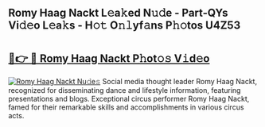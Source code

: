 ## Romy Haag Nackt L𝚎a𝚔ed N𝚞𝚍e - Part-QYs Vi𝚍𝚎o L𝚎a𝚔s - H𝚘𝚝 O𝚗𝚕yf𝚊ns P𝚑𝚘tos U4Z53

# <h2><a href="http://kf9iiu.oniu.top/?m=Romy+Haag+Nackt">🔗👉 🔴 Romy Haag Nackt P𝚑ot𝚘𝚜 V𝚒d𝚎o</a></h2>

[![Romy Haag Nackt Nu𝚍e𝚜](https://i.imgur.com/0qMVB7G.gif)](http://kf9iiu.oniu.top/?m=Romy+Haag+Nackt)
Social media thought leader Romy Haag Nackt, recognized for disseminating dance and lifestyle information, featuring presentations and blogs. Exceptional circus performer Romy Haag Nackt, famed for their remarkable skills and accomplishments in various circus acts.  
